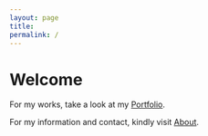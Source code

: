 ```yaml
---
layout: page
title:
permalink: /
---
```


# Welcome

For my works, take a look at my [Portfolio](portfolio.markdown).

For my information and contact, kindly visit [About](about.markdown).